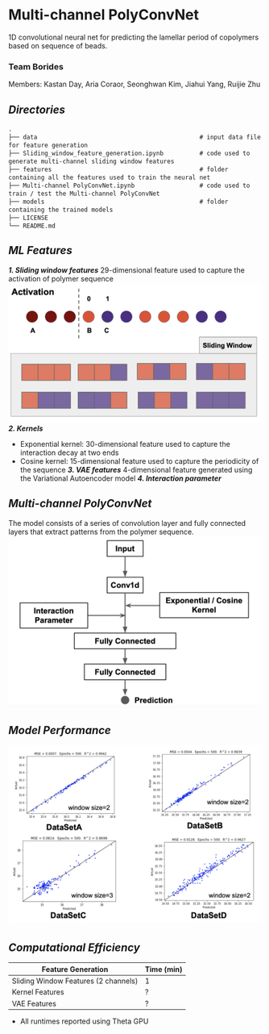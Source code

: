 # Multi-channel PolyConvNet
1D convolutional neural net for predicting the lamellar period of copolymers based on sequence of beads. 

### Team Borides
Members: Kastan Day, Aria Coraor, Seonghwan Kim, Jiahui Yang, Ruijie Zhu

## ***Directories***
```
.
├── data                                             # input data file for feature generation
├── Sliding_window_feature_generation.ipynb          # code used to generate multi-channel sliding window features
├── features                                         # folder containing all the features used to train the neural net
├── Multi-channel PolyConvNet.ipynb                  # code used to train / test the Multi-channel PolyConvNet
├── models                                           # folder containing the trained models
├── LICENSE
└── README.md
```

## ***ML Features***

***1. Sliding window features***
29-dimensional feature used to capture the activation of polymer sequence
![](./img/activation.png)
***2. Kernels***
- Exponential kernel: 30-dimensional feature used to capture the interaction decay at two ends
- Cosine kernel: 15-dimensional feature used to capture the periodicity of the sequence
***3. VAE features***
4-dimensional feature generated using the Variational Autoencoder model
***4. Interaction parameter***

## ***Multi-channel PolyConvNet***

The model consists of a series of convolution layer and fully connected layers that extract patterns from the polymer sequence.
![](./img/nn.png)

## ***Model Performance***
![](./img/performance.png)

## ***Computational Efficiency***
|           Feature Generation          |  Time (min) |
| ------------------------------------- | ----------- |
| Sliding Window Features (2 channels)  |       1     |
| Kernel Features                       |       ?     |
| VAE Features                          |       ?     |
* All runtimes reported using Theta GPU
